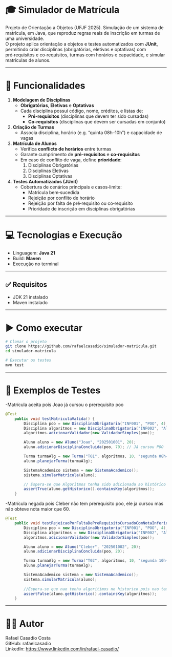 # 🎓 Simulador de Matrícula 

Projeto de Orientação a Objetos (UFJF 2025).
Simulação de um sistema de matrícula, em Java, que reproduz regras reais de inscrição em turmas de uma universidade.  
O projeto aplica orientação a objetos e testes automatizados com **JUnit**, permitindo criar disciplinas (obrigatórias, eletivas e optativas) com pré‑requisitos e co‑requisitos, turmas com horários e capacidade, e simular matrículas de alunos.

---

# 🚀 Funcionalidades

1. **Modelagem de Disciplinas**  
   - **Obrigatórias**, **Eletivas** e **Optativas**  
   - Cada disciplina possui código, nome, créditos, e listas de:
     - **Pré‑requisitos** (disciplinas que devem ter sido cursadas)
     - **Co‑requisitos** (disciplinas que devem ser cursadas em conjunto)
2. **Criação de Turmas**  
   - Associa disciplina, horário (e.g. “quinta 08h–10h”) e capacidade de vagas
3. **Matrícula de Alunos**  
   - Verifica **conflicto de horários** entre turmas
   - Garante cumprimento de **pré‑requisitos** e **co‑requisitos**
   - Em caso de conflito de vaga, define **prioridade**:
     1. Disciplinas Obrigatórias  
     2. Disciplinas Eletivas  
     3. Disciplinas Optativas
4. **Testes Automatizados (JUnit)**  
   - Cobertura de cenários principais e casos‑limite:
     - Matrícula bem‑sucedida
     - Rejeição por conflito de horário
     - Rejeição por falta de pré‑requisito ou co‑requisito
     - Prioridade de inscrição em disciplinas obrigatórias



---
# 💻 Tecnologias e Execução

- Linguagem: **Java 21**
- Build: **Maven**
- Execução no terminal 

---
## ✅ Requisitos

- JDK 21 instalado
- Maven instalado

---
#  ▶️ Como executar

```bash
# Clonar o projeto
git clone https://github.com/rafaelcasadio/simulador-matricula.git
cd simulador-matricula

# Executar os testes
mvn test
```
---

#  🧪 Exemplos de Testes

-Matrícula aceita pois Joao já cursou o prerequisito poo
```java
@Test
    public void testMatriculaValida() {
        Disciplina poo = new DisciplinaObrigatoria("INF001", "POO", 4);
        Disciplina algoritmos = new DisciplinaObrigatoria("INF002", "Algoritmos", 4);
        algoritmos.adicionarValidador(new ValidadorSimples(poo));

        Aluno aluno = new Aluno("Joao", "202501001", 20);
        aluno.adicionarDisciplinaConcluida(poo, 70); // Já cursou POO

        Turma turmaAlg = new Turma("T01", algoritmos, 10, "segunda 08h–10h");
        aluno.planejarTurma(turmaAlg);

        SistemaAcademico sistema = new SistemaAcademico();
        sistema.simularMatricula(aluno);

        // Espera-se que Algoritmos tenha sido adicionada ao histórico pois tem o prerequisito poo
        assertTrue(aluno.getHistorico().containsKey(algoritmos));
    }
```

-Matrícula negada pois Cleber não tem  prerequisito poo, ele ja cursou mas não obteve nota maior que 60.
```java
@Test
    public void testRejeicaoPorFaltaDePreRequisitoCursadoComNotaInferior() {
        Disciplina poo = new DisciplinaObrigatoria("INF001", "POO", 4);
        Disciplina algoritmos = new DisciplinaObrigatoria("INF002", "Algoritmos", 4);
        algoritmos.adicionarValidador(new ValidadorSimples(poo));

        Aluno aluno = new Aluno("Cleber", "202501002", 20);
        aluno.adicionarDisciplinaConcluida(poo, 20);

        Turma turmaAlg = new Turma("T02", algoritmos, 10, "segunda 10h–12h");
        aluno.planejarTurma(turmaAlg);

        SistemaAcademico sistema = new SistemaAcademico();
        sistema.simularMatricula(aluno);
        
        //Espera-se que nao tenha algoritimos no historico pois nao tem requisito poo, ja cursou mas nao tem nota > 60;
        assertFalse(aluno.getHistorico().containsKey(algoritmos));
    }
```

---

# 🙋‍♂️ Autor<br>
Rafael Casadio Costa<br>
GitHub: rafaelcasadio<br>
LinkedIn: https://www.linkedin.com/in/rafael-casadio/




